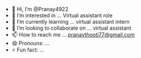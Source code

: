 - 👋 Hi, I’m @Pranay4922
- 👀 I’m interested in ... Virtual assistant role 
- 🌱 I’m currently learning ... virtual assistant intern 
- 💞️ I’m looking to collaborate on ... virtual assistant 
- 📫 How to reach me ... pranaythooti77@gmail.com
- 😄 Pronouns: ...
- ⚡ Fun fact: ...

<!---
Pranay4922/Pranay4922 is a ✨ special ✨ repository because its `README.md` (this file) appears on your GitHub profile.
You can click the Preview link to take a look at your changes.
--->
